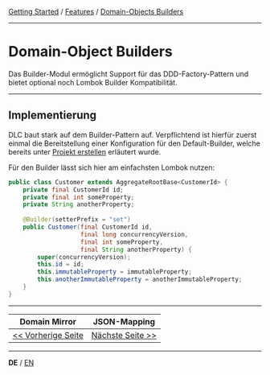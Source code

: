 [Getting Started](../index_de.md) / [Features](../guides/features_de.md) / [Domain-Objects Builders](domainobject_builders_de.md)

---

# Domain-Object Builders

Das Builder-Modul ermöglicht Support für das DDD-Factory-Pattern und bietet optional
noch Lombok Builder Kompatibilität.

---

## Implementierung
DLC baut stark auf dem Builder-Pattern auf. Verpflichtend ist hierfür zuerst einmal die Bereitstellung einer 
Konfiguration für den Default-Builder, welche bereits unter 
[Projekt erstellen](../guides/configuration_de.md#DomainObjectBuilderProvider) erläutert wurde.

Für den Builder lässt sich hier am einfachsten Lombok nutzen:
```Java
public class Customer extends AggregateRootBase<CustomerId> {
    private final CustomerId id;
    private final int someProperty;
    private String anotherProperty;
    
    @Builder(setterPrefix = "set")
    public Customer(final CustomerId id,
                    final long concurrencyVersion,
                    final int someProperty,
                    final String anotherProperty) {
        super(concurrencyVersion);
        this.id = id;
        this.immutableProperty = immutableProperty;
        this.anotherImmutableProperty = anotherImmutableProperty;
    }
}
```

---

|            **Domain Mirror**             |            **JSON-Mapping**           |
|:----------------------------------------:|:-------------------------------------:|
|[<< Vorherige Seite](domain_mirror_de.md) | [Nächste Seite >>](json_mapping_de.md)|

---

**DE** / [EN](../../english/features/domainobject_builders_en.md)